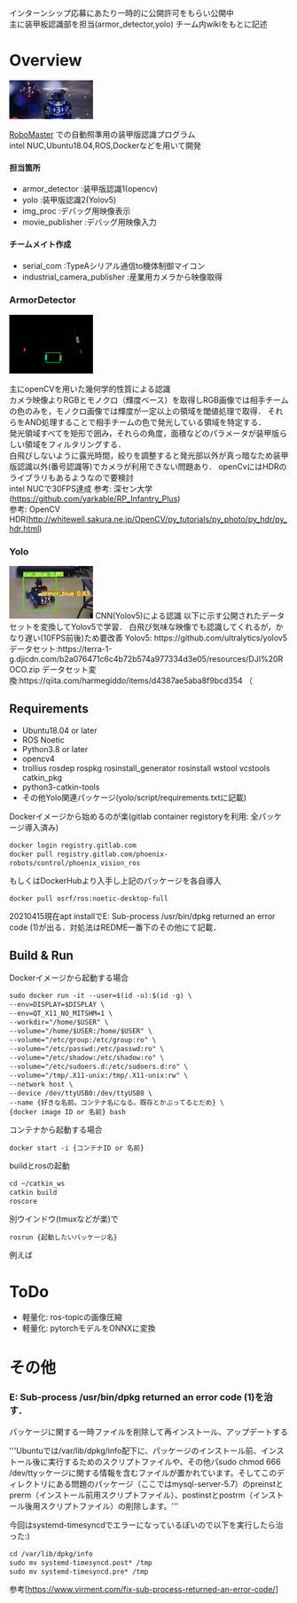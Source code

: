インターンシップ応募にあたり一時的に公開許可をもらい公開中  
主に装甲板認識部を担当(armor_detector,yolo)
チーム内wikiをもとに記述

# Overview
<img src="result/rm2-1.jpeg" width=30%>

[RoboMaster](https://www.robomaster.jp/) での自動照準用の装甲版認識プログラム   
intel NUC,Ubuntu18.04,ROS,Dockerなどを用いて開発

#### 担当箇所
- armor_detector :装甲版認識1(opencv)
- yolo :装甲版認識2(Yolov5)
- img_proc :デバッグ用映像表示
- movie_publisher :デバッグ用映像入力
#### チームメイト作成
- serial_com :TypeAシリアル通信to機体制御マイコン
- industrial_camera_publisher :産業用カメラから映像取得

### ArmorDetector
<img src="result/opencv-detection.png" width=30%>

主にopenCVを用いた幾何学的性質による認識  
カメラ映像よりRGBとモノクロ（輝度ベース）を取得しRGB画像では相手チームの色のみを，モノクロ画像では輝度が一定以上の領域を閾値処理で取得．
それらをAND処理することで相手チームの色で発光している領域を特定する．  
発光領域すべてを矩形で囲み，それらの角度，面積などのパラメータが装甲版らしい領域をフィルタリングする．  
白飛びしないように露光時間，絞りを調整すると発光部以外が真っ暗なため装甲版認識以外(番号認識等)でカメラが利用できない問題あり．
openCvにはHDRのライブラリもあるようなので要検討  
intel NUCで30FPS達成
参考: 深セン大学(https://github.com/yarkable/RP_Infantry_Plus)  
参考: OpenCV HDR(http://whitewell.sakura.ne.jp/OpenCV/py_tutorials/py_photo/py_hdr/py_hdr.html)  

### Yolo
<img src="result/yolo-detection.png" width=30%>
CNN(Yolov5)による認識  
以下に示す公開されたデータセットを変換してYolov5で学習．
白飛び気味な映像でも認識してくれるが，かなり遅い(10FPS前後)ため要改善  
Yolov5: https://github.com/ultralytics/yolov5
データセット:https://terra-1-g.djicdn.com/b2a076471c6c4b72b574a977334d3e05/resources/DJI%20ROCO.zip
データセット変換:https://qiita.com/harmegiddo/items/d4387ae5aba8f9bcd354 （

## Requirements 
- Ubuntu18.04 or later
- ROS Noetic
- Python3.8 or later
- opencv4
- trollius rosdep rospkg rosinstall_generator rosinstall wstool vcstools catkin_pkg
- python3-catkin-tools
- その他Yolo関連パッケージ(yolo/script/requirements.txtに記載)

Dockerイメージから始めるのが楽(gitlab container registoryを利用: 全パッケージ導入済み)
```
docker login registry.gitlab.com
docker pull registry.gitlab.com/phoenix-robots/control/phoenix_vision_ros
```
もしくはDockerHubより入手し上記のパッケージを各自導入
```
docker pull osrf/ros:noetic-desktop-full
```
20210415現在apt installでE: Sub-process /usr/bin/dpkg returned an error code (1)が出る．対処法はREDME一番下のその他にて記載．

## Build & Run
Dockerイメージから起動する場合
```
sudo docker run -it --user=$(id -u):$(id -g) \
--env=DISPLAY=$DISPLAY \
--env=QT_X11_NO_MITSHM=1 \
--workdir="/home/$USER" \
--volume="/home/$USER:/home/$USER" \
--volume="/etc/group:/etc/group:ro" \
--volume="/etc/passwd:/etc/passwd:ro" \
--volume="/etc/shadow:/etc/shadow:ro" \
--volume="/etc/sudoers.d:/etc/sudoers.d:ro" \
--volume="/tmp/.X11-unix:/tmp/.X11-unix:rw" \
--network host \
--device /dev/ttyUSB0:/dev/ttyUSB0 \
--name {好きな名前。コンテナ名になる。既存とかぶってるとだめ} \
{docker image ID or 名前} bash
```
コンテナから起動する場合
```
docker start -i {コンテナID or 名前}
```
buildとrosの起動
```
cd ~/catkin_ws
catkin build
roscore
```
別ウインドウ(tmuxなどが楽)で
```
rosrun {起動したいパッケージ名}
```
例えば

# ToDo
- 軽量化: ros-topicの画像圧縮
- 軽量化: pytorchモデルをONNXに変換

# その他
### E: Sub-process /usr/bin/dpkg returned an error code (1)を治す．
パッケージに関する一時ファイルを削除して再インストール、アップデートする

'''Ubuntuでは/var/lib/dpkg/info配下に、パッケージのインストール前、インストール後に実行するためのスクリプトファイルや、その他パsudo chmod 666 /dev/ttyッケージに関する情報を含むファイルが置かれています。そしてこのディレクトリにある問題のパッケージ（ここではmysql-server-5.7）のpreinstとprerm（インストール前用スクリプトファイル）、postinstとpostrm（インストール後用スクリプトファイル）の削除します。'''

今回はsystemd-timesyncdでエラーになっているぽいので以下を実行したら治った:)
```
cd /var/lib/dpkg/info
sudo mv systemd-timesyncd.post* /tmp
sudo mv systemd-timesyncd.pre* /tmp
```

参考[https://www.virment.com/fix-sub-process-returned-an-error-code/]
